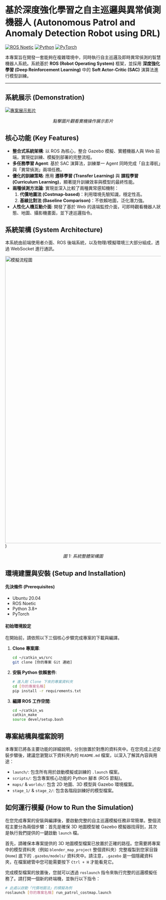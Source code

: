 # 基於深度強化學習之自主巡邏與異常偵測機器人 (Autonomous Patrol and Anomaly Detection Robot using DRL)

[![ROS Noetic](https://img.shields.io/badge/ROS-Noetic-blue)](http://wiki.ros.org/noetic)
[![Python](https://img.shields.io/badge/Python-3.8+-brightgreen)](https://www.python.org/)
[![PyTorch](https://img.shields.io/badge/PyTorch-1.10+-orange)](https://pytorch.org/)

本專案旨在開發一套能夠在複雜環境中，同時執行自主巡邏及即時異常偵測的智慧機器人系統。系統基於 **ROS (Robot Operating System)** 框架，並採用 **深度強化學習 (Deep Reinforcement Learning)** 中的 **Soft Actor-Critic (SAC)** 演算法進行模型訓練。

---

## 系統展示 (Demonstration)

[![專案展示影片](https://img.youtube.com/vi/YOUTUBE_VIDEO_ID/0.jpg)](https://youtu.be/ZF6Ui-NO0R8)
*<p align="center">點擊圖片觀看實機操作展示影片</p>*


## 核心功能 (Key Features)

* **整合式系統架構**: 以 ROS 為核心，整合 Gazebo 模擬、實體機器人與 Web 前端，實現從訓練、模擬到部署的完整流程。
* **多任務學習 Agent**: 基於 SAC 演算法，訓練單一 Agent 同時完成「自主導航」與「異常偵測」兩項任務。
* **優化的訓練策略**: 應用 **遷移學習 (Transfer Learning)** 與 **課程學習 (Curriculum Learning)**，顯著提升訓練效率與模型的最終性能。
* **兩種偵測方法論**: 實現並深入比較了兩種異常感知機制：
    1.  **代價地圖法 (Costmap-based)**：利用環境先驗知識，穩定性高。
    2.  **基線比對法 (Baseline Comparison)**：不依賴地圖，泛化潛力強。
* **人性化人機互動介面**: 開發了基於 Web 的遠端監控介面，可即時觀看機器人狀態、地圖、攝影機畫面，並下達巡邏指令。

## 系統架構 (System Architecture)

本系統由前端使用者介面、ROS 後端系統，以及物理/模擬環境三大部分組成，透過 WebSocket 進行通訊。

[<img width="773" height="929" alt="模擬流程圖" src="https://github.com/user-attachments/assets/686722cd-ccec-47d8-9cc9-3122ca555cc9" />](https://github.com/123tg-john/ROS-based-Autonomous-Patrol/blob/main/assets/%E5%B0%88%E9%A1%8C%E5%9C%963.1.drawio.png?raw=true))

*<p align="center">圖 1: 系統整體架構圖</p>*


## 環境建置與安裝 (Setup and Installation)

#### **先決條件 (Prerequisites)**

* Ubuntu 20.04
* ROS Noetic
* Python 3.8+
* PyTorch

#### **初始環境設定**

在開始前，請依照以下三個核心步驟完成專案的下載與編譯。

1.  **Clone 專案庫**:
    ```bash
    cd ~/catkin_ws/src
    git clone [你的專案 Git 連結]
    ```

2.  **安裝 Python 依賴套件**:
    ```bash
    # 進入剛 Clone 下來的專案資料夾
    cd [你的專案名稱]
    pip install -r requirements.txt
    ```

3.  **編譯 ROS 工作空間**:
    ```bash
    cd ~/catkin_ws
    catkin_make
    source devel/setup.bash
    ```

## 專案結構與檔案說明

本專案已將各主要功能的詳細說明，分別放置於對應的資料夾中。在您完成上述安裝步驟後，建議您瀏覽以下資料夾內的 `README.md` 檔案，以深入了解其內容與用途：

-   `launch/`: 包含所有用於啟動模擬或訓練的 `.launch` 檔案。
-   `scripts/`: 包含專案核心功能的 Python 腳本 (ROS 節點)。
-   `maps/` & `worlds/`: 包含 2D 地圖、3D 模型與 Gazebo 環境檔案。
-   `stage_1/` & `stage_2/`: 包含各階段訓練好的模型檔案。

## 如何運行模擬 (How to Run the Simulation)

在您完成專案的安裝與編譯後，要啟動完整的自主巡邏模擬任務非常簡單。整個流程主要分為兩個步驟：首先是確保 3D 地圖模型被 Gazebo 模擬器找得到，其次是執行我們提供的一鍵啟動 `launch` 檔。

首先，請確保本專案提供的 3D 地圖模型檔案已放置於正確的路徑。您需要將專案中的模型資料夾（例如 `blender_map_project` 整個資料夾）完整複製到您家目錄 (`Home`) 底下的 `.gazebo/models/` 資料夾中。請注意，`.gazebo` 是一個隱藏資料夾，在檔案總管中您可能需要按下 `Ctrl + H` 才能看見它。

完成模型檔案的放置後，您就可以透過 `roslaunch` 指令來執行完整的巡邏模擬任務了。請打開一個新的終端機，並執行以下指令：

```bash
# 此處以啟動「代價地圖法」的模擬為例
roslaunch [你的專案名稱] run_patrol_costmap.launch
